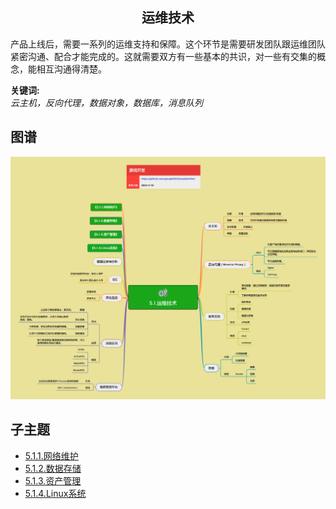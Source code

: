 <h2 align="center">运维技术</h2>
<p>
产品上线后，需要一系列的运维支持和保障。这个环节是需要研发团队跟运维团队紧密沟通、配合才能完成的。这就需要双方有一些基本的共识，对一些有交集的概念，能相互沟通得清楚。
</p>

**关键词:**<br/> 
*云主机，反向代理，数据对象，数据库，消息队列*

## 图谱
![图片加载中...](../exports/5.1.运维技术.png?raw=true)

## 子主题
* [5.1.1.网络维护](mds/5.1.1.网络维护.md)
* [5.1.2.数据存储](mds/5.1.2.数据存储.md)
* [5.1.3.资产管理](mds/5.1.3.资产管理.md)
* [5.1.4.Linux系统](mds/5.1.4.Linux系统.md)
